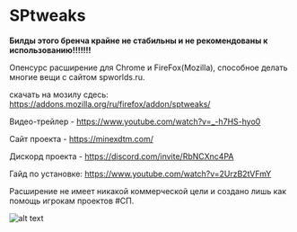 # SPtweaks

**Билды этого бренча крайне не стабильны и не рекомендованы к использованию!!!!!!!**

Опенсурс расширение для Chrome и FireFox(Mozilla), способное делать многие вещи с сайтом spworlds.ru.

скачать на мозилу сдесь: https://addons.mozilla.org/ru/firefox/addon/sptweaks/

Видео-трейлер - https://www.youtube.com/watch?v=_-h7HS-hyo0

Сайт проекта - https://minexdtm.com/

Дискорд проекта - https://discord.com/invite/RbNCXnc4PA

Гайд по установке: https://www.youtube.com/watch?v=2UrzB2tVFmY

Расширение не имеет никакой коммерческой цели и создано лишь как помощь игрокам проектов #СП.




![alt text](https://media.discordapp.net/attachments/708742470057328671/997164478124798012/-2.png?width=1015&height=571)
